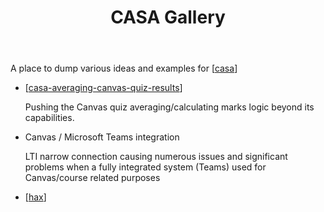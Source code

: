 ﻿---
title: CASA Gallery
---
A place to dump various ideas and examples for [[casa]]

- [[casa-averaging-canvas-quiz-results]]

    Pushing the Canvas quiz averaging/calculating marks logic beyond its capabilities.

- Canvas / Microsoft Teams integration

    LTI narrow connection causing numerous issues and significant problems when a fully integrated system (Teams) used for Canvas/course related purposes

- [[hax]]

[//begin]: # "Autogenerated link references for markdown compatibility"
[casa]: casa "Contextually Appropriate Scaffolding Assemblages (CASA)"
[casa-averaging-canvas-quiz-results]: casa-averaging-canvas-quiz-results "Average Canvas quiz results"
[hax]: CASA/hax "HAX"
[//end]: # "Autogenerated link references"